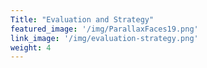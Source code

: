 ```yaml
---
Title: "Evaluation and Strategy"
featured_image: '/img/ParallaxFaces19.png'
link_image: '/img/evaluation-strategy.png'
weight: 4
---
```

